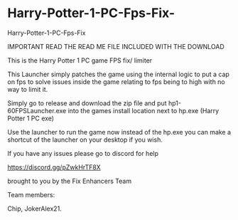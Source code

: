 # Harry-Potter-1-PC-Fps-Fix-

Harry-Potter-1-PC-Fps-Fix

IMPORTANT READ THE READ ME FILE INCLUDED WITH THE DOWNLOAD

This is the Harry Potter 1 PC game FPS fix/ limiter

This Launcher simply patches the game using the internal logic to put a cap on fps to solve issues inside the game relating to fps being to high with no way to limit it.

Simply go to release and download the zip file and put hp1-60FPSLauncher.exe into the games install location next to hp.exe (Harry Potter 1 PC exe)

Use the launcher to run the game now instead of the hp.exe you can make a shortcut of the launcher on your desktop if you wish.

If you have any issues please go to discord for help 

https://discord.gg/pZwkHrTF8X

brought to you by the Fix Enhancers Team

Team members:

Chip, JokerAlex21.
